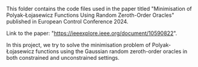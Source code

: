 This folder contains the code files used in the paper titled "Minimisation of Polyak-Łojasewicz Functions Using Random Zeroth-Order Oracles" published in European Control Conference 2024.

Link to the paper: "https://ieeexplore.ieee.org/document/10590822".

In this project, we try to solve the minimisation problem of Polyak-Łojasewicz functions using the Gaussian random zeroth-order oracles in both constrained and unconstrained settings.
